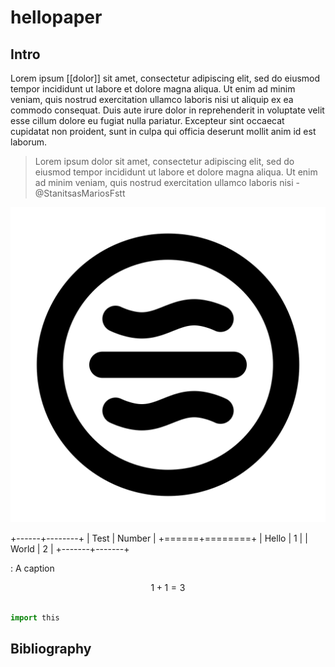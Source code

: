 # hellopaper

## Intro

Lorem ipsum [[dolor]] sit amet, consectetur adipiscing elit, sed do eiusmod tempor incididunt ut labore et dolore magna aliqua. Ut enim ad minim veniam, quis nostrud exercitation ullamco laboris nisi ut aliquip ex ea commodo consequat. Duis aute irure dolor in reprehenderit in voluptate velit esse cillum dolore eu fugiat nulla pariatur. Excepteur sint occaecat cupidatat non proident, sunt in culpa qui officia deserunt mollit anim id est laborum.

> Lorem ipsum dolor sit amet, consectetur adipiscing elit, sed do eiusmod tempor incididunt ut labore et dolore magna aliqua. Ut enim ad minim veniam, quis nostrud exercitation ullamco laboris nisi - @StanitsasMariosFstt

![image1](image.svg)

+------+--------+
| Test | Number |
+======+========+
| Hello | 1     |
| World | 2     |
+-------+-------+

: A caption

$$1 + 1 = 3$$

```python

import this
```

## Bibliography
